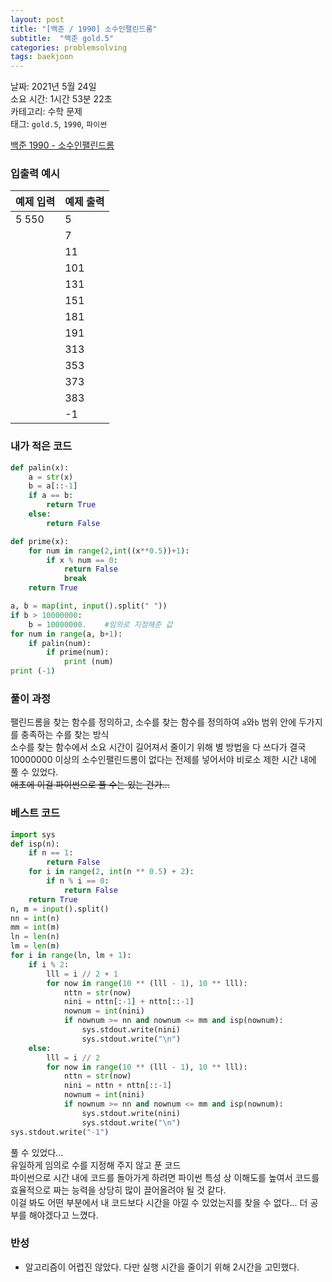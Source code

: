 ```yaml
---
layout: post
title: "[백준 / 1990] 소수인팰린드롬"
subtitle:  "백준 gold.5"
categories: problemsolving
tags: baekjoon
---
```


날짜: 2021년 5월 24일  
소요 시간: 1시간 53분 22초  
카테고리: 수학 문제  
태그: `gold.5`, `1990`, `파이썬`  


[백준 1990 - 소수인팰린드롬](https://www.acmicpc.net/problem/1990)

### 입출력 예시  

|예제 입력|예제 출력|
|---|---|
|5 550|5|
||7|
||11|  
||101|
||131|
||151|
||181|
||191|
||313|
||353|
||373|
||383|
||-1|  

  
### 내가 적은 코드

```python
def palin(x):
    a = str(x)
    b = a[::-1]
    if a == b:
        return True
    else:
        return False

def prime(x):
    for num in range(2,int((x**0.5))+1):
        if x % num == 0:
            return False
            break        
    return True

a, b = map(int, input().split(" "))
if b > 10000000:
    b = 10000000.    #임의로 지정해준 값
for num in range(a, b+1):
    if palin(num):
        if prime(num):
            print (num)
print (-1)
```

### 풀이 과정  

팰린드롬을 찾는 함수를 정의하고, 소수를 찾는 함수를 정의하여 `a`와`b` 범위 안에 두가지를 충족하는 수를 찾는 방식  
소수를 찾는 함수에서 소요 시간이 길어져서 줄이기 위해 별 방법을 다 쓰다가 결국 10000000 이상의 소수인팰린드롬이 없다는 전제를 넣어서야 비로소 제한 시간 내에 풀 수 있었다.  
~~애초에 이걸 파이썬으로 풀 수는 있는 건가...~~

  
### 베스트 코드

```python
import sys
def isp(n):
    if n == 1:
        return False
    for i in range(2, int(n ** 0.5) + 2):
        if n % i == 0:
            return False
    return True
n, m = input().split()
nn = int(n)
mm = int(m)
ln = len(n)
lm = len(m)
for i in range(ln, lm + 1):
    if i % 2:
        lll = i // 2 + 1
        for now in range(10 ** (lll - 1), 10 ** lll):
            nttn = str(now)
            nini = nttn[:-1] + nttn[::-1]
            nownum = int(nini)
            if nownum >= nn and nownum <= mm and isp(nownum):
                sys.stdout.write(nini)
                sys.stdout.write("\n")
    else:
        lll = i // 2
        for now in range(10 ** (lll - 1), 10 ** lll):
            nttn = str(now)
            nini = nttn + nttn[::-1]
            nownum = int(nini)
            if nownum >= nn and nownum <= mm and isp(nownum):
                sys.stdout.write(nini)
                sys.stdout.write("\n")
sys.stdout.write("-1")
```
풀 수 있었다...  
유일하게 임의로 수를 지정해 주지 않고 푼 코드  
파이썬으로 시간 내에 코드를 돌아가게 하려면 파이썬 특성 상 이해도를 높여서 코드를 효율적으로 짜는 능력을 상당히 많이 끌어올려야 될 것 같다.  
이걸 봐도 어떤 부분에서 내 코드보다 시간을 아낄 수 있었는지를 찾을 수 없다... 더 공부를 해야겠다고 느꼈다.

### 반성

- 알고리즘이 어렵진 않았다. 다만 실행 시간을 줄이기 위해 2시간을 고민했다.
  
